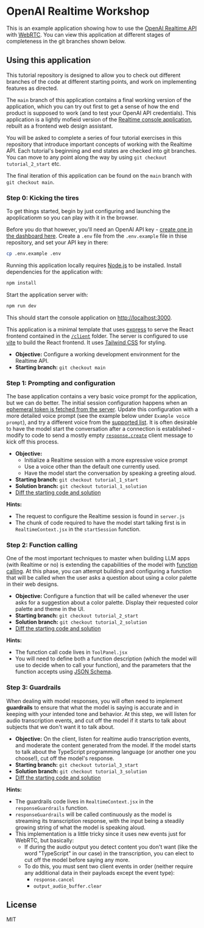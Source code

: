 # OpenAI Realtime Workshop

This is an example application showing how to use the [OpenAI Realtime API](https://platform.openai.com/docs/guides/realtime) with [WebRTC](https://platform.openai.com/docs/guides/realtime-webrtc). You can view this application at different stages of completeness in the git branches shown below.

## Using this application

This tutorial repository is designed to allow you to check out different branches of the code at different starting points, and work on implementing features as directed.

The `main` branch of this application contains a final working version of the application, which you can try out first to get a sense of how the end product is supposed to work (and to test your OpenAI API credentials). This application is a lightly mofieid version of the [Realtime console application](https://github.com/openai/openai-realtime-console), rebuilt as a frontend web design assistant.

You will be asked to complete a series of four tutorial exercises in this repository that introduce important concepts of working with the Realtime API. Each tutorial's beginning and end states are checked into git branches. You can move to any point along the way by using `git checkout tutorial_2_start` etc.

The final iteration of this application can be found on the `main` branch with `git checkout main`.

### Step 0: Kicking the tires

To get things started, begin by just configuring and launching the apoplicationm so you can play with it in the browser.

Before you do that however, you'll need an OpenAI API key - [create one in the dashboard here](https://platform.openai.com/settings/api-keys). Create a `.env` file from the `.env.example` file in thise repository, and set your API key in there:

```bash
cp .env.example .env
```

Running this application locally requires [Node.js](https://nodejs.org/) to be installed. Install dependencies for the application with:

```bash
npm install
```

Start the application server with:

```bash
npm run dev
```

This should start the console application on [http://localhost:3000](http://localhost:3000).

This application is a minimal template that uses [express](https://expressjs.com/) to serve the React frontend contained in the [`/client`](./client) folder. The server is configured to use [vite](https://vitejs.dev/) to build the React frontend. It uses [Tailwind CSS](https://tailwindcss.com/) for styling.

- **Objective:** Configure a working development environment for the Realtime API.
- **Starting branch:** `git checkout main`

### Step 1: Prompting and configuration

The base application contains a very basic voice prompt for the application, but we can do better. The initial session configuration happens when an [ephemeral token is fetched from the server](https://platform.openai.com/docs/guides/realtime-webrtc#creating-an-ephemeral-token). Update this configuration with a more detailed voice prompt (see the example below under `Example voice prompt`), and try a different voice from the [supported list](https://platform.openai.com/docs/api-reference/realtime-sessions/create). It is often desirable to have the model start the conversation after a connection is established - modify to code to send a mostly empty [`response.create`](https://platform.openai.com/docs/api-reference/realtime-client-events/response/create) client message to kick off this process.

- **Objective:**
  - Initialize a Realtime session with a more expressive voice prompt
  - Use a voice other than the default one currently used.
  - Have the model start the conversation by speaking a greeting aloud.
- **Starting branch:** `git checkout tutorial_1_start`
- **Solution branch:** `git checkout tutorial_1_solution`
- [Diff the starting code and solution](https://github.com/kwhinnery-openai/aidev-conf/compare/tutorial_1_start...tutorial_1_solution)

**Hints:**

- The request to configure the Realtime session is found in `server.js`
- The chunk of code required to have the model start talking first is in `RealtimeContext.jsx` in the `startSession` function.

### Step 2: Function calling

One of the most important techniques to master when building LLM apps (with Realtime or no) is extending the capabilities of the model with [function calling](https://platform.openai.com/docs/guides/realtime-model-capabilities#function-calling). At this phase, you can attempt building and configuring a function that will be called when the user asks a question about using a color palette in their web designs.

- **Objective:** Configure a function that will be called whenever the user asks for a suggestion about a color palette. Display their requested color palette and theme in the UI.
- **Starting branch:** `git checkout tutorial_2_start`
- **Solution branch:** `git checkout tutorial_2_solution`
- [Diff the starting code and solution](https://github.com/kwhinnery-openai/aidev-conf/compare/tutorial_2_start...tutorial_2_solution)

**Hints:**

- The function call code lives in `ToolPanel.jsx`
- You will need to define both a function description (which the model will use to decide when to call your function), and the parameters that the function accepts using [JSON Schema](https://json-schema.org).

### Step 3: Guardrails

When dealing with model responses, you will often need to implement **guardrails** to ensure that what the model is saying is accurate and in keeping with your intended tone and behavior. At this step, we will listen for audio transcription events, and cut off the model if it starts to talk about subjects that we don't want it to talk about.

- **Objective:** On the client, listen for realtime audio transcription events, and moderate the content generated from the model. If the model starts to talk about the TypeScript programming language (or another one you choose!), cut off the model's response.
- **Starting branch:** `git checkout tutorial_3_start`
- **Solution branch:** `git checkout tutorial_3_solution`
- [Diff the starting code and solution](https://github.com/kwhinnery-openai/aidev-conf/compare/tutorial_3_start...tutorial_3_solution)

**Hints:**

- The guardrails code lives in `RealtimeContext.jsx` in the `responseGuardrails` function.
- `responseGuardrails` will be called continuously as the model is streaming its transcription response, with the input being a steadily growing string of what the model is speaking aloud.
- This implementation is a little tricky since it uses new events just for WebRTC, but basically:
  - If during the audio output you detect content you don't want (like the word "TypeScript" in our case) in the transcription, you can elect to cut off the model before saying any more.
  - To do this, you must sent two client events in order (neither require any additional data in their payloads except the event type):
    - `response.cancel`
    - `output_audio_buffer.clear`

## License

MIT
